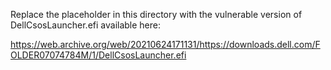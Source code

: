 Replace the placeholder in this directory with the vulnerable version of DellCsosLauncher.efi available here:

https://web.archive.org/web/20210624171131/https://downloads.dell.com/FOLDER07074784M/1/DellCsosLauncher.efi

